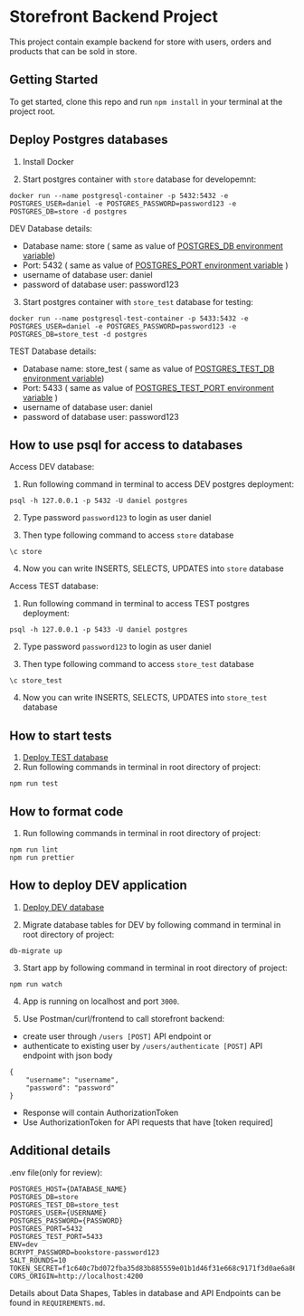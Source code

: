 # Storefront Backend Project

This project contain example backend for store with users, orders and products that can be sold in store.

## Getting Started

To get started, clone this repo and run `npm install` in your terminal at the project root.

## Deploy Postgres databases

1. Install Docker

2.  Start postgres container with `store` database for developemnt:

```
docker run --name postgresql-container -p 5432:5432 -e POSTGRES_USER=daniel -e POSTGRES_PASSWORD=password123 -e POSTGRES_DB=store -d postgres
```

DEV Database details:

- Database name: store ( same as value of [POSTGRES_DB environment variable](#additional-details))
- Port: 5432 ( same as value of [POSTGRES_PORT environment variable](#additional-details) )
- username of database user: daniel
- password of database user: password123

3.  Start postgres container with `store_test` database for testing:

```
docker run --name postgresql-test-container -p 5433:5432 -e POSTGRES_USER=daniel -e POSTGRES_PASSWORD=password123 -e POSTGRES_DB=store_test -d postgres
```

TEST Database details:

- Database name: store_test ( same as value of [POSTGRES_TEST_DB environment variable](#additional-details))
- Port: 5433 ( same as value of [POSTGRES_TEST_PORT environment variable](#additional-details) )
- username of database user: daniel
- password of database user: password123


## How to use psql for access to databases

Access DEV database:

1. Run following command in terminal to access DEV postgres deployment:

```
psql -h 127.0.0.1 -p 5432 -U daniel postgres
```

2. Type password `password123` to login as user daniel

3. Then type following command to access `store` database

```
\c store
```

4. Now you can write INSERTS, SELECTS, UPDATES into `store` database


Access TEST database:

1. Run following command in terminal to access TEST postgres deployment:

```
psql -h 127.0.0.1 -p 5433 -U daniel postgres
```

2. Type password `password123` to login as user daniel

3. Then type following command to access `store_test` database

```
\c store_test
```

4. Now you can write INSERTS, SELECTS, UPDATES into `store_test` database

## How to start tests

1. [Deploy TEST database](#deploy-postgres-databases)
2. Run following commands in terminal in root directory of project:

```
npm run test
```

## How to format code

1. Run following commands in terminal in root directory of project:

```
npm run lint
npm run prettier
```

## How to deploy DEV application

1. [Deploy DEV database](#deploy-postgres-databases)

2. Migrate database tables for DEV by following command in terminal in root directory of project:

```
db-migrate up
```

3. Start app by following command in terminal in root directory of project:

```
npm run watch
```

4. App is running on localhost and port `3000`.

5. Use Postman/curl/frontend to call storefront backend:

- create user through `/users [POST]` API endpoint or
- authenticate to existing user by `/users/authenticate [POST]` API endpoint with json body
```
{
    "username": "username",
    "password": "password"
}
```
- Response will contain AuthorizationToken
- Use AuthorizationToken for API requests that have [token required]

## Additional details

.env file(only for review):

```
POSTGRES_HOST={DATABASE_NAME}
POSTGRES_DB=store
POSTGRES_TEST_DB=store_test
POSTGRES_USER={USERNAME}
POSTGRES_PASSWORD={PASSWORD}
POSTGRES_PORT=5432
POSTGRES_TEST_PORT=5433
ENV=dev
BCRYPT_PASSWORD=bookstore-password123
SALT_ROUNDS=10
TOKEN_SECRET=f1c640c7bd072fba35d83b885559e01b1d46f31e668c9171f3d0ae6a86ea8293
CORS_ORIGIN=http://localhost:4200
```

Details about Data Shapes, Tables in database and API Endpoints can be found in `REQUIREMENTS.md`.